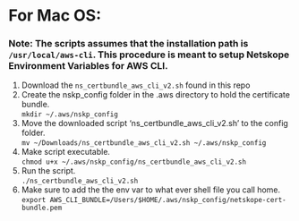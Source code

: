 # For Mac OS:
### Note: The scripts assumes that the installation path is `/usr/local/aws-cli`. This procedure is meant to setup Netskope Environment Variables for AWS CLI.

1. Download the `ns_certbundle_aws_cli_v2.sh` found in this repo
2. Create the nskp_config folder in the .aws directory to hold the certificate bundle.\
`mkdir ~/.aws/nskp_config`
3. Move the downloaded script ‘ns_certbundle_aws_cli_v2.sh’ to the config folder.\
`mv ~/Downloads/ns_certbundle_aws_cli_v2.sh ~/.aws/nskp_config`
4. Make script executable.\
`chmod u+x ~/.aws/nskp_config/ns_certbundle_aws_cli_v2.sh`
5. Run the script.\
`./ns_certbundle_aws_cli_v2.sh`
6. Make sure to add the the env var to what ever shell file you call home.\
`export AWS_CLI_BUNDLE=/Users/$HOME/.aws/nskp_config/netskope-cert-bundle.pem`

